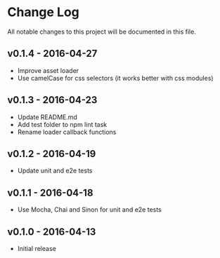 # Change Log
All notable changes to this project will be documented in this file.

## v0.1.4 - 2016-04-27
- Improve asset loader
- Use camelCase for css selectors (it works better with css modules)

## v0.1.3 - 2016-04-23
- Update README.md
- Add test folder to npm lint task
- Rename loader callback functions

## v0.1.2 - 2016-04-19
- Update unit and e2e tests

## v0.1.1 - 2016-04-18
- Use Mocha, Chai and Sinon for unit and e2e tests

## v0.1.0 - 2016-04-13
- Initial release
